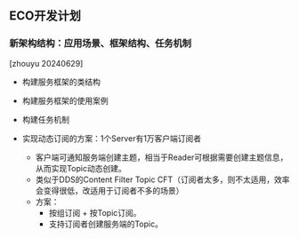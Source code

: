 
## ECO开发计划

### 新架构结构：应用场景、框架结构、任务机制
[zhouyu 20240629]
* 构建服务框架的类结构
* 构建服务框架的使用案例
* 构建任务机制


* 实现动态订阅的方案：1个Server有1万客户端订阅者
  * 客户端可通知服务端创建主题，相当于Reader可根据需要创建主题信息，从而实现Topic动态创建。
  * 类似于DDS的Content Filter Topic CFT（订阅者太多，则不太适用，效率会变得很低，改适用于订阅者不多的场景）
  * 方案：
    * 按组订阅 + 按Topic订阅。
    * 支持订阅者创建服务端的Topic。